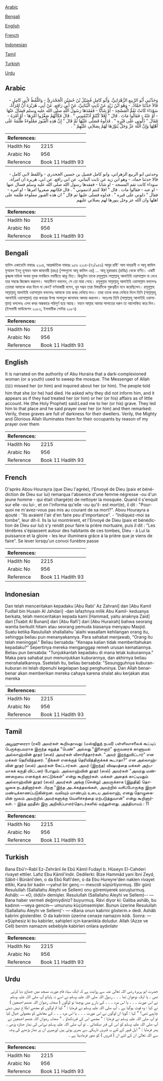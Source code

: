 [Arabic](#arabic)

[Bengali](#bengali)

[English](#english)

[French](#french)

[Indonesian](#indonesian)

[Tamil](#tamil)

[Turkish](#turkish)

[Urdu](#urdu)

## Arabic


<div dir="rtl" lang="ar" style={{fontSize:'larger',backgroundColor:'#f8f9fa',padding:20}}>
وَحَدَّثَنِي أَبُو الرَّبِيعِ الزَّهْرَانِيُّ، وَأَبُو كَامِلٍ فُضَيْلُ بْنُ حُسَيْنٍ الْجَحْدَرِيُّ - وَاللَّفْظُ لأَبِي كَامِلٍ - قَالاَ حَدَّثَنَا حَمَّادٌ، - وَهُوَ ابْنُ زَيْدٍ عَنْ ثَابِتٍ الْبُنَانِيِّ، عَنْ أَبِي رَافِعٍ، عَنْ أَبِي، هُرَيْرَةَ أَنَّ امْرَأَةً، سَوْدَاءَ كَانَتْ تَقُمُّ الْمَسْجِدَ - أَوْ شَابًّا - فَفَقَدَهَا رَسُولُ اللَّهِ صلى الله عليه وسلم فَسَأَلَ عَنْهَا - أَوْ عَنْهُ - فَقَالُوا مَاتَ ‏.‏ قَالَ ‏"‏ أَفَلاَ كُنْتُمْ آذَنْتُمُونِي ‏"‏ ‏.‏ قَالَ فَكَأَنَّهُمْ صَغَّرُوا أَمْرَهَا - أَوْ أَمْرَهُ - فَقَالَ ‏"‏ دُلُّونِي عَلَى قَبْرِهِ ‏"‏ ‏.‏ فَدَلُّوهُ فَصَلَّى عَلَيْهَا ثُمَّ قَالَ ‏"‏ إِنَّ هَذِهِ الْقُبُورَ مَمْلُوءَةٌ ظُلْمَةً عَلَى أَهْلِهَا وَإِنَّ اللَّهَ عَزَّ وَجَلَّ يُنَوِّرُهَا لَهُمْ بِصَلاَتِي عَلَيْهِمْ ‏"‏ ‏.‏
</div>
<div style={{backgroundColor:'#f8f9fa',padding:20, marginBottom: 10}}><table> <thead> <tr> <th>References:</th> <th></th> </tr> </thead> <tbody><tr><td>Hadith No</td><td>2215</td></tr><tr><td>Arabic No</td><td>956</td></tr><tr><td>Reference</td><td>Book 11 Hadith 93</td></tr></tbody></table></div>


<div dir="rtl" lang="ar" style={{fontSize:'larger',backgroundColor:'#f8f9fa',padding:20}}>
وحدثني ابو الربيع الزهراني، وابو كامل فضيل بن حسين الجحدري - واللفظ لابي كامل - قالا حدثنا حماد، - وهو ابن زيد عن ثابت البناني، عن ابي رافع، عن ابي، هريرة ان امراة، سوداء كانت تقم المسجد - او شابا - ففقدها رسول الله صلى الله عليه وسلم فسال عنها - او عنه - فقالوا مات . قال " افلا كنتم اذنتموني " . قال فكانهم صغروا امرها - او امره - فقال " دلوني على قبره " . فدلوه فصلى عليها ثم قال " ان هذه القبور مملوءة ظلمة على اهلها وان الله عز وجل ينورها لهم بصلاتي عليهم
</div>
<div style={{backgroundColor:'#f8f9fa',padding:20, marginBottom: 10}}><table> <thead> <tr> <th>References:</th> <th></th> </tr> </thead> <tbody><tr><td>Hadith No</td><td>2215</td></tr><tr><td>Arabic No</td><td>956</td></tr><tr><td>Reference</td><td>Book 11 Hadith 93</td></tr></tbody></table></div>

## Bengali


<div dir="ltr" lang="bn" style={{fontSize:'larger',backgroundColor:'#f8f9fa',padding:20}}>
হাদিস একাডেমি নাম্বারঃ ২১০৪, আন্তর্জাতিক নাম্বারঃ ৯৫৬ ২১০৪-(৭১/৯৫৬) আবূর রাবী' আয যাহরানী ও আবূ কামিল ফুযায়ল ইবনু হুসায়ন আল জাহদারী (রহঃ) [শব্দগুলো আবূ কামিল এর] ... আবূ হুরায়রাহ (রাযিঃ) থেকে বর্ণিত। একটি কৃষ্ণাঙ্গ মহিলা অথবা যুবক মসজিদে নবাবীতে ঝাড়ু দিত। কিছুদিন তাকে রসূলুল্লাহ সাল্লাল্লাহু আলাইহি ওয়াসাল্লাম না দেখে তার সম্বন্ধে জিজ্ঞেস করলেন। সাহাবীগণ বললেন, সে তো মারা গেছে। রসূলুল্লাহ সাল্লাল্লাহু আলাইহি ওয়াসাল্লাম বললেনঃ তোমরা আমাকে খবর দিলে না কেন? বর্ণনাকারী বলেন, খুব সম্ভব তারা বিষয়টিকে গুরুত্বহীন মনে করেছিলেন। রসূলুল্লাহ সাল্লাল্লাহু আলাইহি ওয়াসাল্লাম বললেনঃ আমাকে তার কবর দেখিয়ে দাও। তারা তাকে কবর দেখিয়ে দিলে তিনি (সাল্লাল্লাহু আলাইহি ওয়াসাল্লাম) তার কবরের উপর সালাতুল জানাযাহ আদায় করলেন। অতঃপর তিনি (সাল্লাল্লাহু আলাইহি ওয়াসাল্লাম) বললেনঃ এসব কবর অন্ধকারে পরিপূর্ণ হয়ে আছে। মহান আল্লাহ আমার সালাতের দরুন তা আলোকিত করে দিন। (ইসলামী ফাউন্ডেশন ২০৮৩, ইসলামীক সেন্টার ২০৮৭)
</div>
<div style={{backgroundColor:'#f8f9fa',padding:20, marginBottom: 10}}><table> <thead> <tr> <th>References:</th> <th></th> </tr> </thead> <tbody><tr><td>Hadith No</td><td>2215</td></tr><tr><td>Arabic No</td><td>956</td></tr><tr><td>Reference</td><td>Book 11 Hadith 93</td></tr></tbody></table></div>

## English


<div dir="ltr" lang="en" style={{fontSize:'larger',backgroundColor:'#f8f9fa',padding:20}}>
It is narrated on the authority of Abu Huraira that a dark-complexioned woman (or a youth) used to sweep the mosque. The Messenger of Allah (ﷺ) missed her (or him) and inquired about her (or him). The people told him that she (or he) had died. He asked why they did not inform him, and it appears as if they had treated her (or him) or her (or his) affairs as of little account. He (the Holy Prophet) said:Lead me to her (or his) grave. They led him to that place and he said prayer over her (or him) and then remarked: Verily, these graves are full of darkness for their dwellers. Verily, the Mighty and Glorious Allah illuminates them for their occupants by reason of my prayer over them
</div>
<div style={{backgroundColor:'#f8f9fa',padding:20, marginBottom: 10}}><table> <thead> <tr> <th>References:</th> <th></th> </tr> </thead> <tbody><tr><td>Hadith No</td><td>2215</td></tr><tr><td>Arabic No</td><td>956</td></tr><tr><td>Reference</td><td>Book 11 Hadith 93</td></tr></tbody></table></div>

## French


<div dir="ltr" lang="fr" style={{fontSize:'larger',backgroundColor:'#f8f9fa',padding:20}}>
D'après Abou Hourayra (que Dieu l'agrée), l'Envoyé de Dieu (paix et bénédiction de Dieu sur lui) remarqua l'absence d'une femme négresse -ou d'un jeune homme - qui était chargé(e) de nettoyer la mosquée. Quand il s'enquit sur elle -ou lui-, et on l'informa qu'elle -ou qu'il- est mort(e), il dit : "Pourquoi ne m'avez-vous pas mis au courant de sa mort?". Abou Hourayra a ajouté : "Ils avaient l'air d'en faire peu d'importance". - "Indiquez-moi sa tombe", leur dit-il. Ils la lui montrèrent, et l'Envoyé de Dieu (paix et bénédiction de Dieu sur lui) s'y rendit pour faire la prière mortuaire, puis il dit : "Les ténèbres s'épiassent autour des habitants de ces tombes, Dieu - à Lui la puissance et la gloire - les leur illuminera grâce à la prière que je viens de faire". Se lever lorsqu'un convoi funèbre passe
</div>
<div style={{backgroundColor:'#f8f9fa',padding:20, marginBottom: 10}}><table> <thead> <tr> <th>References:</th> <th></th> </tr> </thead> <tbody><tr><td>Hadith No</td><td>2215</td></tr><tr><td>Arabic No</td><td>956</td></tr><tr><td>Reference</td><td>Book 11 Hadith 93</td></tr></tbody></table></div>

## Indonesian


<div dir="ltr" lang="id" style={{fontSize:'larger',backgroundColor:'#f8f9fa',padding:20}}>
Dan telah menceritakan kepadaku [Abu Rabi' Az Zahrani] dan [Abu Kamil Fudlail bin Husain Al Jahdari] -dan lafazhnya milik Abu Kamil- keduanya berkata, telah menceritakan kepada kami [Hammad, yaitu anaknya Zaid] dari [Tsabit Al Bunani] dari [Abu Rafi'] dari [Abu Hurairah] bahwa seorang wanita berkulit hitam atau seorang pemuda biasanya menyapu Masjid. Suatu ketika Rasulullah shallallahu 'alaihi wasallam kehilangan orang itu, sehingga beliau pun menanyakannya. Para sahabat menjawab, "Orang itu telah meninggal." Beliau bersabda: "Kenapa kalian tidak memberitahukan kepadaku?" Sepertinya mereka menganggap remeh urusan kematiannya. Beliau pun bersabda: "Tunjukkanlah kepadaku di mana letak kuburannya." Maka para sahabat pun menunjukkan kuburannya, dan akhirnya beliau menshalatkannya. Ssetelah itu, beliau bersabda: "Sesungguhnya kuburan-kuburan ini telah dipenuhi kegelapan bagi penghuninya. Dan Allah benar-benar akan memberikan mereka cahaya karena shalat aku kerjakan atas mereka
</div>
<div style={{backgroundColor:'#f8f9fa',padding:20, marginBottom: 10}}><table> <thead> <tr> <th>References:</th> <th></th> </tr> </thead> <tbody><tr><td>Hadith No</td><td>2215</td></tr><tr><td>Arabic No</td><td>956</td></tr><tr><td>Reference</td><td>Book 11 Hadith 93</td></tr></tbody></table></div>

## Tamil


<div dir="ltr" lang="ta" style={{fontSize:'larger',backgroundColor:'#f8f9fa',padding:20}}>
அபூஹுரைரா (ரலி) அவர்கள் கூறியதாவது: (மஸ்ஜிதுந் நபவீ) பள்ளிவாசலைக் கூட்டிப் பெருக்குபவராக இருந்த கறுத்த "பெண்" அல்லது "இளைஞர்" ஒருவரைக் காணாமல் அல்லாஹ்வின் தூதர் (ஸல்) அவர்கள் விசாரித்தார்கள். "அவர் இறந்துவிட்டார்" என மக்கள் தெரிவித்தனர். "நீங்கள் எனக்குத் தெரிவித்திருக்கக் கூடாதா?" என அல்லாஹ்வின் தூதர் (ஸல்) அவர்கள் கேட்டார்கள். அவர் (இறந்த) விஷயத்தை மக்கள் அற்பமாகக் கருதி விட்டனர் போலும். அல்லாஹ்வின் தூதர் (ஸல்) அவர்கள் "அவரது மண்ணறையை எனக்குக் காட்டுங்கள்" என்று கூறினார்கள். மக்கள் அதைக் காட்டியதும் அல்லாஹ்வின் தூதர் (ஸல்) அவர்கள் அங்கு (சென்று) அவருக்காக (இறுதித்) தொழுகை நடத்தினார்கள். பிறகு "இந்த அடக்கத்தலங்கள், அவற்றில் வசிப்போருக்கு இருள் மண்டிக்காணப்படுகின்றன. வலிவும் மாண்பும் உடைய அல்லாஹ், எனது தொழுகையின் மூலம் அவற்றில் அவர்களுக்கு வெளிச்சத்தை ஏற்படுத்துவான்" என்று கூறினார்கள். - இந்த ஹதீஸ் இரு அறிவிப்பாளர்தொடர்களில் வந்துள்ளது. அத்தியாயம் : 11
</div>
<div style={{backgroundColor:'#f8f9fa',padding:20, marginBottom: 10}}><table> <thead> <tr> <th>References:</th> <th></th> </tr> </thead> <tbody><tr><td>Hadith No</td><td>2215</td></tr><tr><td>Arabic No</td><td>956</td></tr><tr><td>Reference</td><td>Book 11 Hadith 93</td></tr></tbody></table></div>

## Turkish


<div dir="ltr" lang="tr" style={{fontSize:'larger',backgroundColor:'#f8f9fa',padding:20}}>
Bana Ebû'r-Rabî Ez-Zehrânî ile Ebû Kâmil Fudayl b. Hüseyn El-Cahderi rivayet ettiler. Lafız Ebu Kâmil'indir. Dedilerki: Bize Hammâd yani îbni Zeyd, Sâbit-i Bünânî'den, o da Ebû Rafi'den, o da Ebu Hureyre'den naklen rivayet ettiki, Kara bir kadın —yahut bir genç.— mescidi süpürtiyormuş. (Bir gün) Resulullah (Sallallahu Aleyhi ve Sellem) onu göremiyerek soruşturmuş. Ashâb: — «O, öldü!» demişler. Resulullah (Sallallahu Aleyhi ve Sellem)-- — Bana haber vermeli değimiydiniz? buyurmuş. Râvi diyor ki: Galiba ashâb, bu kadının —veya gencin— umurunu küçümsemişler. Bunun üzerine Resulullah (Sallallahu Aleyhi ve Sellem)'- — «Bana onun kabrini gösterin.» dedi. Ashâb kabrini gösterdiler. O da kabrinin üzerine cenaze namazını kıldı. Sonra: — «Şüphesiz ki bu kabirler, sahipleri için karanlıkla doludur. Allah (Azze ve Cell) benim namazım sebebiyle kabirleri onlara aydınlatır
</div>
<div style={{backgroundColor:'#f8f9fa',padding:20, marginBottom: 10}}><table> <thead> <tr> <th>References:</th> <th></th> </tr> </thead> <tbody><tr><td>Hadith No</td><td>2215</td></tr><tr><td>Arabic No</td><td>956</td></tr><tr><td>Reference</td><td>Book 11 Hadith 93</td></tr></tbody></table></div>

## Urdu


<div dir="rtl" lang="ur" style={{fontSize:'larger',backgroundColor:'#f8f9fa',padding:20}}>
حضرت ابو ہریرۃ رضی اللہ تعالیٰ عنہ سے روایت ہے کہ ایک سیاہ فام عورت مسجد میں جھاڑو دیا کرتی تھی ۔ یا ایک نوجوان تھا ۔ ۔ ۔ رسول اللہ صلی اللہ علیہ وسلم نے اسے نہ پایاتو آپ صلی اللہ علیہ وسلم نے اس عورت ۔ ۔ ۔ یا اس مرد ۔ ۔ ۔ کے بارے میں پوچھا تو لوگوں ( صحابہ رضوان اللہ عنھم اجمعین ) نے کہا : وہ فوت ہوگیا ہے ۔ آپ صلی اللہ علیہ وسلم نے فرمایا : " کیا تم لوگوں کو مجھے اطلاع نہیں دینی چاہیے تھی؟ " کہا : گویا ان لوگوں نے اس عورت ۔ ۔ ۔ یا اس مرد ۔ ۔ ۔ کے معاملے کو معمولی خیال کیا تو آپ صلی اللہ علیہ وسلم نے فرمایا : " مجھے اس کی قبردکھاؤ ۔ " صحابہ رضوان اللہ عنھم اجمعین نے آپ صلی اللہ علیہ وسلم کو اس کی قبر دیکھائی ۔ تو آپ صلی اللہ علیہ وسلم نےاس کی نماز جنازہ پڑھی ، پھر فرمایا : " اہل قبور کے لئے یہ قبریں تاریکی سے بھری ہوئی ہیں اورمیری ان پر نماز پڑھنے کی وجہ سے اللہ تعالیٰ ان کے لئے ان ( قبروں ) کو منور فرمادیتا ہے ۔
</div>
<div style={{backgroundColor:'#f8f9fa',padding:20, marginBottom: 10}}><table> <thead> <tr> <th>References:</th> <th></th> </tr> </thead> <tbody><tr><td>Hadith No</td><td>2215</td></tr><tr><td>Arabic No</td><td>956</td></tr><tr><td>Reference</td><td>Book 11 Hadith 93</td></tr></tbody></table></div>